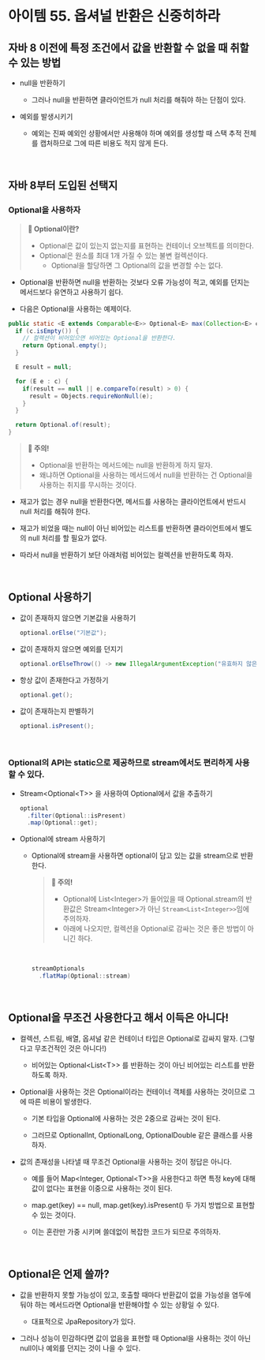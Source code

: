 # 아이템 55. 옵셔널 반환은 신중히하라

## 자바 8 이전에 특정 조건에서 값을 반환할 수 없을 때 취할 수 있는 방법

- null을 반환하기

  - 그러나 null을 반환하면 클라이언트가 null 처리를 해줘야 하는 단점이 있다.

- 예외를 발생시키기
  - 예외는 진짜 예외인 상황에서만 사용해야 하며 예외를 생성할 때 스택 추적 전체를 캡처하므로 그에 따른 비용도 적지 않게 든다.

<br>

## 자바 8부터 도입된 선택지

### Optional을 사용하자

> **📌 Optional이란?**<br>
>
> - Optional은 값이 있는지 없는지를 표현하는 컨테이너 오브젝트를 의미한다.
> - Optional은 원소를 최대 1개 가질 수 있는 불변 컬렉션이다.
>   - Optional을 할당하면 그 Optional의 값을 변경할 수는 없다.

- Optional을 반환하면 null을 반환하는 것보다 오류 가능성이 적고, 예외를 던지는 메서드보다 유연하고 사용하기 쉽다.

- 다음은 Optional을 사용하는 예제이다.

```java
public static <E extends Comparable<E>> Optional<E> max(Collection<E> c) {
  if (c.isEmpty()) {
    // 컬렉션이 비어있으면 비어있는 Optional을 반환한다.
    return Optional.empty();
  }

  E result = null;

  for (E e : c) {
    if(result == null || e.compareTo(result) > 0) {
      result = Objects.requireNonNull(e);
    }
  }

  return Optional.of(result);
}
```

> **📌 주의!**<br>
>
> - Optional을 반환하는 메서드에는 null을 반환하게 하지 말자.
> - 왜냐하면 Optional을 사용하는 메서드에서 null을 반환하는 건 Optional을 사용하는 취지를 무시하는 것이다.

- 재고가 없는 경우 null을 반환한다면, 메서드를 사용하는 클라이언트에서 반드시 null 처리를 해줘야 한다.

- 재고가 비었을 때는 null이 아닌 비어있는 리스트를 반환하면 클라이언트에서 별도의 null 처리를 할 필요가 없다.

- 따라서 null을 반환하기 보단 아래처럼 비어있는 컬렉션을 반환하도록 하자.

<br>

## Optional 사용하기

- 값이 존재하지 않으면 기본값을 사용하기
  ```java
  optional.orElse("기본값");
  ```
- 값이 존재하지 않으면 예외를 던지기
  ```java
  optional.orElseThrow(() -> new IllegalArgumentException("유효하지 않은 값입니다."));
  ```
- 항상 값이 존재한다고 가정하기
  ```java
  optional.get();
  ```
- 값이 존재하는지 판별하기

  ```java
  optional.isPresent();
  ```

  <br>

### Optional의 API는 static으로 제공하므로 stream에서도 편리하게 사용할 수 있다.

- Stream<Optional\<T>> 을 사용하여 Optional에서 값을 추출하기

  ```java
  optional
    .filter(Optional::isPresent)
    .map(Optional::get);

  ```

- Optional에 stream 사용하기

  - Optional에 stream을 사용하면 optional이 담고 있는 값을 stream으로 반환한다.

    > **📌 주의!**<br>
    >
    > - Optional에 List\<Integer>가 들어있을 때 Optional.stream의 반환값은 Stream\<Integer>가 아닌 `Stream<List<Integer>>`임에 주의하자.
    > - 아래에 나오지만, 컬렉션을 Optional로 감싸는 것은 좋은 방법이 아니긴 하다.

    <br>

    ```java
    streamOptionals
      .flatMap(Optional::stream)
    ```

    <br>

## Optional을 무조건 사용한다고 해서 이득은 아니다!

- 컬렉션, 스트림, 배열, 옵셔널 같은 컨테이너 타입은 Optional로 감싸지 말자. (그렇다고 무조건적인 것은 아니다!)

  - 비어있는 Optional<List\<T>> 를 반환하는 것이 아닌 비어있는 리스트를 반환하도록 하자.

- Optional을 사용하는 것은 Optional이라는 컨테이너 객체를 사용하는 것이므로 그에 따른 비용이 발생한다.

  - 기본 타입을 Optional에 사용하는 것은 2중으로 감싸는 것이 된다.

  - 그러므로 OptionalInt, OptionalLong, OptionalDouble 같은 클래스를 사용하자.

- 값의 존재성을 나타낼 때 무조건 Optional을 사용하는 것이 정답은 아니다.

  - 예를 들어 Map<Integer, Optional\<T>>을 사용한다고 하면 특정 key에 대해 값이 없다는 표현을 이중으로 사용하는 것이 된다.

  - map.get(key) == null, map.get(key).isPresent() 두 가지 방법으로 표현할 수 있는 것이다.

  - 이는 혼란만 가중 시키며 쓸데없이 복잡한 코드가 되므로 주의하자.

<br>

## Optional은 언제 쓸까?

- 값을 반환하지 못할 가능성이 있고, 호출할 때마다 반환값이 없을 가능성을 염두에 둬야 하는 메서드라면 Optional을 반환해야할 수 있는 상황일 수 있다.

  - 대표적으로 JpaRepository가 있다.

- 그러나 성능이 민감하다면 값이 없음을 표현할 때 Optional을 사용하는 것이 아닌 null이나 예외를 던지는 것이 나을 수 있다.
